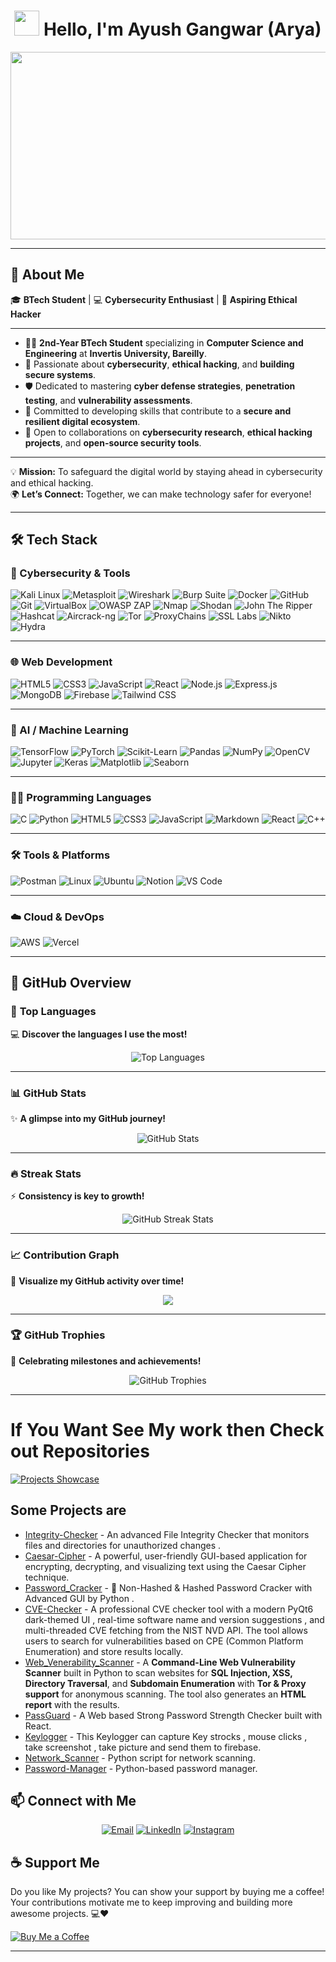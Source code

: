   
# <h1 align="center"><img src="https://media.giphy.com/media/hvRJCLFzcasrR4ia7z/giphy.gif" width="40"> Hello, I'm **Ayush Gangwar (Arya)**</h1>  
  

 <p align="center"><img src="https://media.giphy.com/media/L1R1tvI9svkIWwpVYr/giphy.gif" width="600" height="300"  /></p>


---

## 🌟 **About Me**  

🎓 **BTech Student** | 💻 **Cybersecurity Enthusiast** | 🔐 **Aspiring Ethical Hacker**  

---  

- 👨‍🎓 **2nd-Year BTech Student** specializing in **Computer Science and Engineering** at **Invertis University, Bareilly**.  
- 🚀 Passionate about **cybersecurity**, **ethical hacking**, and **building secure systems**.  
- 🛡️ Dedicated to mastering **cyber defense strategies**, **penetration testing**, and **vulnerability assessments**.  
- 🌟 Committed to developing skills that contribute to a **secure and resilient digital ecosystem**.  
- 🤝 Open to collaborations on **cybersecurity research**, **ethical hacking projects**, and **open-source security tools**.  

---  

💡 **Mission:** To safeguard the digital world by staying ahead in cybersecurity and ethical hacking.  
🌍 **Let’s Connect:** Together, we can make technology safer for everyone!

---

## 🛠 **Tech Stack**


### 🔐 Cybersecurity & Tools

![Kali Linux](https://img.shields.io/badge/Kali%20Linux-557C87?style=plastic&logo=kali-linux&logoColor=white)
![Metasploit](https://img.shields.io/badge/Metasploit-9B1D20?style=plastic&logo=metasploit&logoColor=white)
![Wireshark](https://img.shields.io/badge/Wireshark-1676D3?style=plastic&logo=wireshark&logoColor=white)
![Burp Suite](https://img.shields.io/badge/Burp%20Suite-9C1D19?style=plastic&logo=burp-suite&logoColor=white)
![Docker](https://img.shields.io/badge/docker-%230db7ed.svg?style=plastic&logo=docker&logoColor=white)
![GitHub](https://img.shields.io/badge/github-%23121011.svg?style=plastic&logo=github&logoColor=white)
![Git](https://img.shields.io/badge/git-%23F05033.svg?style=plastic&logo=git&logoColor=white)
![VirtualBox](https://img.shields.io/badge/VirtualBox-1E1E1E?style=plastic&logo=virtualbox&logoColor=white)
![OWASP ZAP](https://img.shields.io/badge/OWASP%20ZAP-8D24D2?style=plastic&logo=owasp&logoColor=white)
![Nmap](https://img.shields.io/badge/nmap-%23FF6600.svg?style=plastic&logo=nmap&logoColor=white)
![Shodan](https://img.shields.io/badge/Shodan-F3A12E?style=plastic&logo=shodan&logoColor=white)
![John The Ripper](https://img.shields.io/badge/John%20The%20Ripper-9B1D20?style=plastic&logo=john-the-ripper&logoColor=white)
![Hashcat](https://img.shields.io/badge/Hashcat-8D3D3D?style=plastic&logo=hashcat&logoColor=white)
![Aircrack-ng](https://img.shields.io/badge/aircrack--ng-FF6600?style=plastic&logo=aircrack-ng&logoColor=white)
![Tor](https://img.shields.io/badge/Tor-0E7CBB?style=plastic&logo=tor-project&logoColor=white)
![ProxyChains](https://img.shields.io/badge/ProxyChains-61A7F0?style=plastic&logo=proxychains&logoColor=white)
![SSL Labs](https://img.shields.io/badge/SSL%20Labs-D02E2A?style=plastic&logo=ssllabs&logoColor=white)
![Nikto](https://img.shields.io/badge/Nikto-2C3E50?style=plastic&logo=nikto&logoColor=white)
![Hydra](https://img.shields.io/badge/THC%20Hydra-FF4E00?style=plastic&logo=hydra&logoColor=white)

---

### 🌐 Web Development

![HTML5](https://img.shields.io/badge/html5-E34F26?style=plastic&logo=html5&logoColor=white)
![CSS3](https://img.shields.io/badge/css3-1572B6?style=plastic&logo=css3&logoColor=white)
![JavaScript](https://img.shields.io/badge/javascript-F7DF1E?style=plastic&logo=javascript&logoColor=black)
![React](https://img.shields.io/badge/react-20232A?style=plastic&logo=react&logoColor=61DAFB)
![Node.js](https://img.shields.io/badge/node.js-339933?style=plastic&logo=nodedotjs&logoColor=white)
![Express.js](https://img.shields.io/badge/express.js-000000?style=plastic&logo=express&logoColor=white)
![MongoDB](https://img.shields.io/badge/mongodb-47A248?style=plastic&logo=mongodb&logoColor=white)
![Firebase](https://img.shields.io/badge/firebase-FFCA28?style=plastic&logo=firebase&logoColor=black)
![Tailwind CSS](https://img.shields.io/badge/tailwindcss-38B2AC?style=plastic&logo=tailwind-css&logoColor=white)

---

### 🤖 AI / Machine Learning

![TensorFlow](https://img.shields.io/badge/TensorFlow-FF6F00?style=plastic&logo=tensorflow&logoColor=white)
![PyTorch](https://img.shields.io/badge/PyTorch-EE4C2C?style=plastic&logo=pytorch&logoColor=white)
![Scikit-Learn](https://img.shields.io/badge/scikit--learn-F7931E?style=plastic&logo=scikitlearn&logoColor=white)
![Pandas](https://img.shields.io/badge/pandas-150458?style=plastic&logo=pandas&logoColor=white)
![NumPy](https://img.shields.io/badge/numpy-013243?style=plastic&logo=numpy&logoColor=white)
![OpenCV](https://img.shields.io/badge/opencv-5C3EE8?style=plastic&logo=opencv&logoColor=white)
![Jupyter](https://img.shields.io/badge/Jupyter-F37626?style=plastic&logo=jupyter&logoColor=white)
![Keras](https://img.shields.io/badge/Keras-D00000?style=plastic&logo=keras&logoColor=white)
![Matplotlib](https://img.shields.io/badge/Matplotlib-11557C?style=plastic&logo=matplotlib&logoColor=white)
![Seaborn](https://img.shields.io/badge/Seaborn-3776AB?style=plastic&logo=python&logoColor=white)

---

### 🧑‍💻 Programming Languages
![C](https://img.shields.io/badge/C-00599C?style=plastic&logo=c&logoColor=white)
![Python](https://img.shields.io/badge/python-3670A0?style=plastic&logo=python&logoColor=ffdd54)
![HTML5](https://img.shields.io/badge/html5-E34F26?style=plastic&logo=html5&logoColor=white)
![CSS3](https://img.shields.io/badge/css3-1572B6?style=plastic&logo=css3&logoColor=white)
![JavaScript](https://img.shields.io/badge/javascript-F7DF1E?style=plastic&logo=javascript&logoColor=black)
![Markdown](https://img.shields.io/badge/Markdown-000000?style=plastic&logo=markdown&logoColor=white)
![React](https://img.shields.io/badge/react-20232A?style=plastic&logo=react&logoColor=61DAFB)
![C++](https://img.shields.io/badge/C++-00599C?style=plastic&logo=c%2B%2B&logoColor=white)

---

### 🛠 Tools & Platforms
![Postman](https://img.shields.io/badge/Postman-FF6C37?style=plastic&logo=postman&logoColor=white)
![Linux](https://img.shields.io/badge/Linux-FCC624?style=plastic&logo=linux&logoColor=black)
![Ubuntu](https://img.shields.io/badge/Ubuntu-E95420?style=plastic&logo=ubuntu&logoColor=white)
![Notion](https://img.shields.io/badge/Notion-000000?style=plastic&logo=notion&logoColor=white)
![VS Code](https://img.shields.io/badge/VS%20Code-007ACC?style=plastic&logo=visual-studio-code&logoColor=white)

---

### ☁️ Cloud & DevOps
![AWS](https://img.shields.io/badge/AWS-232F3E?style=plastic&logo=amazon-aws&logoColor=white)
![Vercel](https://img.shields.io/badge/Vercel-000000?style=plastic&logo=vercel&logoColor=white)

---

## 🚀 **GitHub Overview**

### 🌟 **Top Languages**  
💻 **Discover the languages I use the most!**  
<p align="center">
  <img src="https://github-readme-stats.vercel.app/api/top-langs/?username=Arya182-ui&hide_title=true&hide_border=true&layout=compact&langs_count=6&exclude_repo=comp426,Redventures-Movie-Quotes&text_color=000&icon_color=fff&bg_color=0,52fa5a,4dfcff,c64dff&theme=graywhite" alt="Top Languages" />
</p>

---

### 📊 **GitHub Stats**  
✨ **A glimpse into my GitHub journey!**  
<p align="center">
  <img src="https://github-readme-stats.vercel.app/api?username=Arya182-ui&hide_title=true&hide_border=true&show_icons=true&include_all_commits=true&count_private=true&line_height=21&text_color=000&icon_color=000&bg_color=0,ea6161,ffc64d,fffc4d,52fa5a&theme=graywhite" alt="GitHub Stats" />
</p>



---

### 🔥 **Streak Stats**  
⚡ **Consistency is key to growth!**  
<p align="center">
  <img src="https://github-readme-streak-stats.herokuapp.com/?user=Arya182-ui&theme=radical&cachebuster=1" alt="GitHub Streak Stats" />
</p>

---

### 📈 **Contribution Graph**  
📌 **Visualize my GitHub activity over time!**  
<p align="center">
<img src="https://github-readme-activity-graph.vercel.app/graph?username=Arya182-ui&theme=juicyfresh&area=true" />

</p>


---

### 🏆 **GitHub Trophies**  
🏅 **Celebrating milestones and achievements!**  
<p align="center">
  <img src="https://github-profile-trophy.vercel.app/?username=Arya182-ui&theme=radical&margin-w=15&margin-h=15" alt="GitHub Trophies" />
</p>

---

# If You Want See My work then Check out Repositories

[![Projects Showcase](https://img.shields.io/badge/Project%20Slider-Click%20Here-brightgreen?style=for-the-badge&logo=vercel)](https://projectsshowcase-lyart.vercel.app/)


## Some Projects are 
- [Integrity-Checker](https://github.com/Arya182-ui/Integrity-Checker) - An advanced File Integrity Checker that monitors files and directories for unauthorized changes .
- [Caesar-Cipher](https://github.com/Arya182-ui/Caesar-Ciphe) - A powerful, user-friendly GUI-based application for encrypting, decrypting, and visualizing text using the Caesar Cipher technique.
- [Password_Cracker](https://github.com/Arya182-ui/PAssword_Cracker) - 🔐 Non-Hashed & Hashed Password Cracker with Advanced GUI by Python .
- [CVE-Checker](https://github.com/Arya182-ui/CVE-Checker-Pro) - A professional CVE checker tool with a modern PyQt6 dark-themed UI , real-time software name and version suggestions , and multi-threaded CVE fetching from the NIST NVD API. The tool allows users to search for vulnerabilities based on CPE (Common Platform Enumeration) and store results locally.
- [Web_Venerability_Scanner](https://github.com/Arya182-ui/Web_Venerability_Scanner) - A **Command-Line Web Vulnerability Scanner** built in Python to scan websites for **SQL Injection, XSS, Directory Traversal**, and **Subdomain Enumeration** with **Tor & Proxy support** for anonymous scanning. The tool also generates an **HTML report** with the results.
- [PassGuard](https://github.com/Arya182-ui/PassGuard) - A Web based Strong Password Strength Checker built with React.
- [Keylogger](https://github.com/Arya182-ui/KEYLOGGER) - This Keylogger can capture Key strocks , mouse clicks , take screenshot , take picture and send them to firebase.
- [Network_Scanner](https://github.com/Arya182-ui/Network_Scanner) - Python script for network scanning.
- [Password-Manager](https://github.com/Arya182-ui/Password-Manager) - Python-based password manager.

## 📫 **Connect with Me**  
<p align="center">
  <a href="mailto:arya119000@gmail.com"><img src="https://img.shields.io/badge/Email-D14836?style=for-the-badge&logo=gmail&logoColor=white" alt="Email" /></a>
  <a href="https://www.linkedin.com/in/ayush-gangwar-3b3526237/"><img src="https://img.shields.io/badge/LinkedIn-0077B5?style=for-the-badge&logo=linkedin&logoColor=white" alt="LinkedIn" /></a>
  <a href="https://www.instagram.com/i_am_arya119/profilecard/?igsh=cTN5YWxhdjMyaG52"><img src="https://img.shields.io/badge/Instagram-E4405F?style=for-the-badge&logo=instagram&logoColor=white" alt="Instagram" /></a>
</p>


## ☕ Support Me

Do you like My projects? You can show your support by buying me a coffee! Your contributions motivate me to keep improving and building more awesome projects. 💻❤  

[![Buy Me a Coffee](https://www.buymeacoffee.com/assets/img/custom_images/orange_img.png)](http://buymeacoffee.com/Arya182)

---


